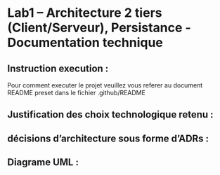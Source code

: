 # Lab1 –  Architecture 2 tiers (Client/Serveur), Persistance - Documentation technique 

## Instruction execution : 

Pour comment executer le projet veuillez vous referer au document README preset dans le fichier .github/README


## Justification des choix technologique retenu : 



## décisions d’architecture sous forme d’ADRs : 



## Diagrame UML : 



